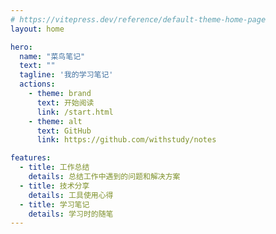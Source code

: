 ```yaml
---
# https://vitepress.dev/reference/default-theme-home-page
layout: home

hero:
  name: "菜鸟笔记"
  text: ""
  tagline: '我的学习笔记'
  actions:
    - theme: brand
      text: 开始阅读
      link: /start.html
    - theme: alt
      text: GitHub
      link: https://github.com/withstudy/notes

features:
  - title: 工作总结
    details: 总结工作中遇到的问题和解决方案
  - title: 技术分享
    details: 工具使用心得
  - title: 学习笔记
    details: 学习时的随笔
---
```


